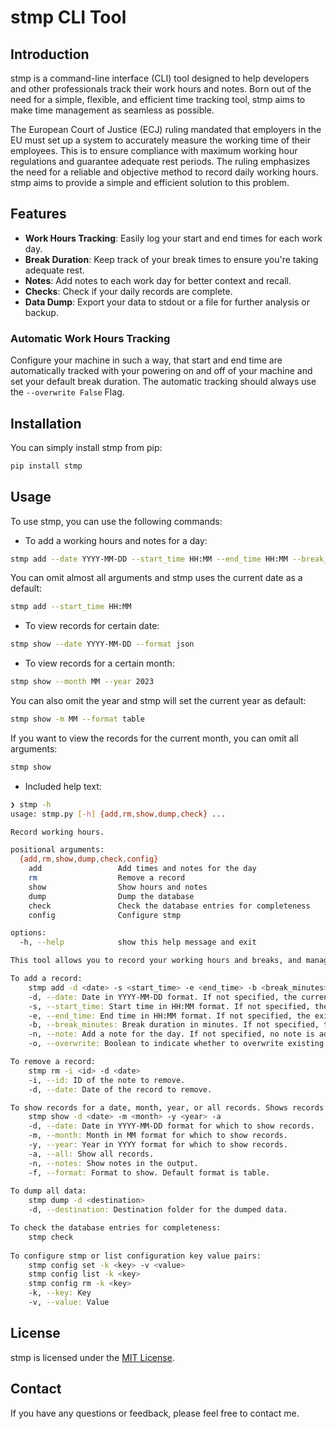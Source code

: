# stmp CLI Tool

## Introduction

stmp is a command-line interface (CLI) tool designed to help developers and other professionals track their work hours and notes. Born out of the need for a simple, flexible, and efficient time tracking tool, stmp aims to make time management as seamless as possible.

The European Court of Justice (ECJ) ruling mandated that employers in the EU must set up a system to accurately measure the working time of their employees. This is to ensure compliance with maximum working hour regulations and guarantee adequate rest periods. The ruling emphasizes the need for a reliable and objective method to record daily working hours. stmp aims to provide a simple and efficient solution to this problem.

## Features

- **Work Hours Tracking**: Easily log your start and end times for each work day.
- **Break Duration**: Keep track of your break times to ensure you're taking adequate rest.
- **Notes**: Add notes to each work day for better context and recall.
- **Checks**: Check if your daily records are complete.
- **Data Dump**: Export your data to stdout or a file for further analysis or backup.

### Automatic Work Hours Tracking

Configure your machine in such a way, that start and end time are automatically tracked with your powering on and off of your machine and set your default break duration. The automatic tracking should always use the `--overwrite False` Flag.

## Installation

You can simply install stmp from pip:
```bash
pip install stmp
```

## Usage

To use stmp, you can use the following commands:

- To add a working hours and notes for a day:
```bash
stmp add --date YYYY-MM-DD --start_time HH:MM --end_time HH:MM --break_minutes MM --note "Your note"
```
You can omit almost all arguments and stmp uses the current date as a default:
```bash
stmp add --start_time HH:MM
```

- To view records for certain date:
```bash
stmp show --date YYYY-MM-DD --format json
```

- To view records for a certain month:
```bash
stmp show --month MM --year 2023
```
You can also omit the year and stmp will set the current year as default:
```bash
stmp show -m MM --format table
```
If you want to view the records for the current month, you can omit all arguments:
```bash
stmp show
```

- Included help text:
```bash
❯ stmp -h
usage: stmp.py [-h] {add,rm,show,dump,check} ...

Record working hours.

positional arguments:
  {add,rm,show,dump,check,config}
    add                 Add times and notes for the day
    rm                  Remove a record
    show                Show hours and notes
    dump                Dump the database
    check               Check the database entries for completeness
    config              Configure stmp

options:
  -h, --help            show this help message and exit

This tool allows you to record your working hours and breaks, and manage notes.

To add a record:
    stmp add -d <date> -s <start_time> -e <end_time> -b <break_minutes> -n <note> -o <overwrite>
    -d, --date: Date in YYYY-MM-DD format. If not specified, the current date is used.
    -s, --start_time: Start time in HH:MM format. If not specified, the existing value is used.
    -e, --end_time: End time in HH:MM format. If not specified, the existing value is used.
    -b, --break_minutes: Break duration in minutes. If not specified, the existing value is used.
    -n, --note: Add a note for the day. If not specified, no note is added.
    -o, --overwrite: Boolean to indicate whether to overwrite existing data. Default is True.

To remove a record:
    stmp rm -i <id> -d <date>
    -i, --id: ID of the note to remove.
    -d, --date: Date of the record to remove.

To show records for a date, month, year, or all records. Shows records of current month as default:
    stmp show -d <date> -m <month> -y <year> -a
    -d, --date: Date in YYYY-MM-DD format for which to show records.
    -m, --month: Month in MM format for which to show records.
    -y, --year: Year in YYYY format for which to show records.
    -a, --all: Show all records.
    -n, --notes: Show notes in the output.
    -f, --format: Format to show. Default format is table.
    
To dump all data:
    stmp dump -d <destination>
    -d, --destination: Destination folder for the dumped data.

To check the database entries for completeness:
    stmp check
    
To configure stmp or list configuration key value pairs:
    stmp config set -k <key> -v <value>
    stmp config list -k <key>
    stmp config rm -k <key>
    -k, --key: Key
    -v, --value: Value
```


## License

stmp is licensed under the [MIT License](LICENSE).

## Contact

If you have any questions or feedback, please feel free to contact me.